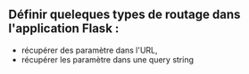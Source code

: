 ## Définir queleques types de routage dans l'application Flask :

* récupérer des paramètre dans l'URL,
* récupérer les paramètre dans une query string